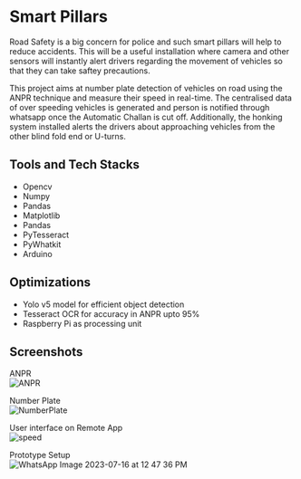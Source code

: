 
# Smart Pillars

Road Safety is a big concern for police and such smart pillars will help to reduce accidents. This will be a useful installation where camera and other sensors will instantly alert drivers regarding the movement of vehicles so that they can take saftey precautions.

This project aims at number plate detection of vehicles on road using the ANPR technique and measure their speed in real-time.
The centralised data of over speeding vehicles is generated and  person is notified through whatsapp once the Automatic Challan is cut off. Additionally, the honking system installed alerts the drivers about approaching vehicles from the other blind fold end or U-turns.




## Tools and Tech Stacks
- Opencv
- Numpy
- Pandas
- Matplotlib
- Pandas
- PyTesseract
- PyWhatkit
- Arduino
  






## Optimizations
- Yolo v5 model for efficient object detection
- Tesseract OCR for accuracy in ANPR upto 95%
- Raspberry Pi as processing unit


## Screenshots




ANPR<br />
![ANPR](https://github.com/monalisa22/Smart_Pillars/assets/100671634/570b1dec-89a2-4edb-82e9-0e9899214b07)

Number Plate <br />
![NumberPlate](https://github.com/monalisa22/Smart_Pillars/assets/100671634/90241323-8746-487c-848c-0a80b1a86512)

User interface on Remote App<br />
![speed](https://github.com/monalisa22/Smart_Pillars/assets/100671634/e5974851-6178-4548-bea0-a2cafbdf7cbc)

Prototype Setup<br />
![WhatsApp Image 2023-07-16 at 12 47 36 PM](https://github.com/monalisa22/Smart_Pillars/assets/100671634/128a268b-050e-4d82-ad3d-64176a142963)

